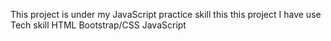 This project is under my JavaScript practice skill
this this project I have use Tech skill
    HTML
    Bootstrap/CSS
    JavaScript
